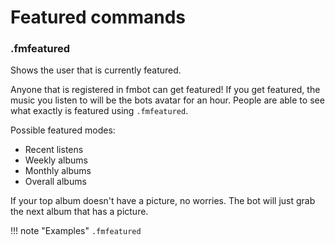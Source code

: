 # Featured commands     

### .fmfeatured

Shows the user that is currently featured.

Anyone that is registered in fmbot can get featured! 
If you get featured, the music you listen to will be the bots avatar for an hour.
People are able to see what exactly is featured using `.fmfeatured`.

Possible featured modes:

* Recent listens
* Weekly albums
* Monthly albums
* Overall albums

If your top album doesn't have a picture, no worries. The bot will just grab the next album that has a picture.

!!! note "Examples"
    `.fmfeatured`